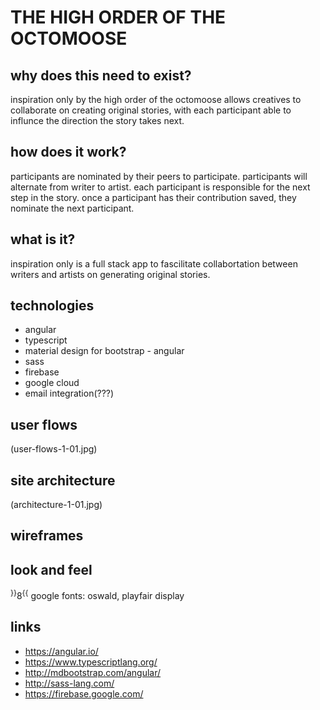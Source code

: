 # THE HIGH ORDER OF THE OCTOMOOSE

## why does this need to exist?
inspiration only by the high order of the octomoose allows creatives to collaborate on creating original stories, with each participant able to influnce the direction the story takes next. 

## how does it work?
participants are nominated by their peers to participate. participants will alternate from writer to artist. each participant is responsible for the next step in the story. once a participant has their contribution saved, they nominate the next participant.

## what is it?
inspiration only is a full stack app to fascilitate collabortation between writers and artists on generating original stories.

## technologies
* angular
* typescript
* material design for bootstrap - angular
* sass
* firebase
* google cloud
* email integration(???)

## user flows
(user-flows-1-01.jpg)

## site architecture
(architecture-1-01.jpg)

## wireframes


## look and feel
<sup>}}</sup>8<sup>{{</sup>
google fonts: oswald, playfair display


## links
* https://angular.io/
* https://www.typescriptlang.org/
* http://mdbootstrap.com/angular/
* http://sass-lang.com/
* https://firebase.google.com/

